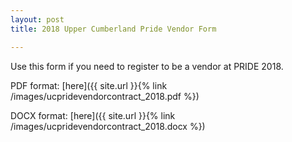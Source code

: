 ```yaml
---
layout: post
title: 2018 Upper Cumberland Pride Vendor Form

---
```


Use this form if you need to register to be a vendor at PRIDE 2018.

PDF format: [here]({{ site.url }}{% link /images/ucpridevendorcontract_2018.pdf %})

DOCX format: [here]({{ site.url }}{% link /images/ucpridevendorcontract_2018.docx %})

